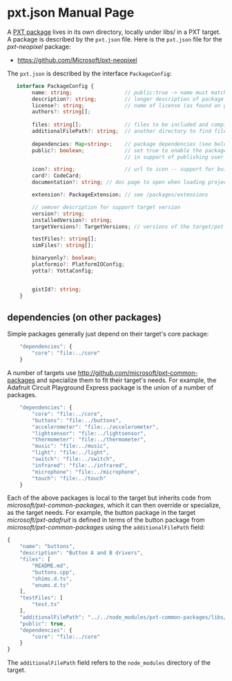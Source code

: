 # pxt.json Manual Page

A [PXT package](/packages) lives in its own directory, locally under libs/ in a PXT target. A package
is described by the `pxt.json` file. Here is the `pxt.json` file for the *pxt-neopixel* package:

* https://github.com/Microsoft/pxt-neopixel

The `pxt.json` is described by the interface `PackageConfig`:

```typescript
   interface PackageConfig {
        name: string;                 // public:true -> name must match ^[a-z][a-z0-9\-_]+
        description?: string;         // longer description of package
        license?: string;             // name of license (as found on github)
        authors?: string[];      
        
        files: string[];              // files to be included and compiled in package
        additionalFilePath?: string;  // another directory to find files from
        
        dependencies: Map<string>;    // package dependencies (see below for more)
        public?: boolean;             // set true to enable the package to be published (to cloud),
                                      // in support of publishing user scripts

        icon?: string;                // url to icon -- support for built-in packages only
        card?: CodeCard;
        documentation?: string; // doc page to open when loading project

        extension?: PackageExtension; // see /packages/extensions

        // semver description for support target version
        version?: string;
        installedVersion?: string;
        targetVersions?: TargetVersions; // versions of the target/pxt the package was compiled against

        testFiles?: string[];
        simFiles?: string[];

        binaryonly?: boolean;
        platformio?: PlatformIOConfig;
        yotta?: YottaConfig;


        gistId?: string;
    }
```

## dependencies (on other packages)

Simple packages generally just depend on their target's core package:
```typescript
    "dependencies": {
        "core": "file:../core"
    }
```

A number of targets use http://github.com/microsoft/pxt-common-packages and specialize 
them to fit their target's needs. For example, the Adafruit Circuit Playground Express
package is the union of a number of packages. 

```typescript
    "dependencies": {
        "core": "file:../core",
        "buttons": "file:../buttons",
        "accelerometer": "file:../accelerometer",
        "lightsensor": "file:../lightsensor",
        "thermometer": "file:../thermometer",
        "music": "file:../music",
        "light": "file:../light",
        "switch": "file:../switch",
        "infrared": "file:../infrared",
        "microphone": "file:../microphone",
        "touch": "file:../touch"
    }
```

Each of the above packages is local to the target but inherits code from *microsoft/pxt-common-packages*, 
which it can then override or specialize, as the target needs. For example, the button package
in the target *microsoft/pxt-adafruit* is defined in terms of the button package from 
*microsoft/pxt-common-packages* using the `additionalFilePath` field:
```typescript
{
    "name": "buttons",
    "description": "Button A and B drivers",
    "files": [
        "README.md",
        "buttons.cpp",
        "shims.d.ts",
        "enums.d.ts"
    ],
    "testFiles": [
        "test.ts"
    ],
    "additionalFilePath": "../../node_modules/pxt-common-packages/libs/buttons",
    "public": true,
    "dependencies": {
        "core": "file:../core"
    }
}
```
The `additionalFilePath` field refers to the `node_modules` directory of the target.






